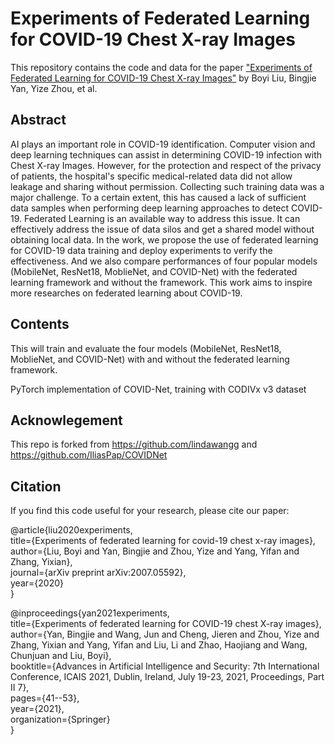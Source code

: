 # Experiments of Federated Learning for COVID-19 Chest X-ray Images

This repository contains the code and data for the paper ["Experiments of Federated Learning for COVID-19 Chest X-ray Images"](https://www.sciencedirect.com/science/article/pii/S1877050921011911) by Boyi Liu, Bingjie Yan, Yize Zhou, et al.
## Abstract

AI plays an important role in COVID-19 identification. Computer vision and deep learning techniques can assist in determining COVID-19 infection with Chest X-ray Images. However, for the protection and respect of the privacy of patients, the hospital's specific medical-related data did not allow leakage and sharing without permission. Collecting such training data was a major challenge. To a certain extent, this has caused a lack of sufficient data samples when performing deep learning approaches to detect COVID-19. Federated Learning is an available way to address this issue. It can effectively address the issue of data silos and get a shared model without obtaining local data. In the work, we propose the use of federated learning for COVID-19 data training and deploy experiments to verify the effectiveness. And we also compare performances of four popular models (MobileNet, ResNet18, MoblieNet, and COVID-Net) with the federated learning framework and without the framework. This work aims to inspire more researches on federated learning about COVID-19.

## Contents

This will train and evaluate the four models (MobileNet, ResNet18, MoblieNet, and COVID-Net) with and without the federated learning framework.

PyTorch implementation of COVID-Net, training with CODIVx v3 dataset

## Acknowlegement
This repo is forked from <a href="https://github.com/lindawangg">https://github.com/lindawangg</a> and  <a href="https://github.com/IliasPap/COVIDNet">https://github.com/IliasPap/COVIDNet</a>

## Citation
If you find this code useful for your research, please cite our paper:

@article{liu2020experiments, <br>
  title={Experiments of federated learning for covid-19 chest x-ray images}, <br>
  author={Liu, Boyi and Yan, Bingjie and Zhou, Yize and Yang, Yifan and Zhang, Yixian}, <br>
  journal={arXiv preprint arXiv:2007.05592}, <br>
  year={2020} <br>
}

@inproceedings{yan2021experiments, <br>
  title={Experiments of federated learning for COVID-19 chest X-ray images}, <br>
  author={Yan, Bingjie and Wang, Jun and Cheng, Jieren and Zhou, Yize and Zhang, Yixian and Yang, Yifan and Liu, Li and Zhao, Haojiang and Wang, Chunjuan and Liu, Boyi}, <br>
  booktitle={Advances in Artificial Intelligence and Security: 7th International Conference, ICAIS 2021, Dublin, Ireland, July 19-23, 2021, Proceedings, Part II 7}, <br>
  pages={41--53}, <br>
  year={2021}, <br>
  organization={Springer} <br>
}
